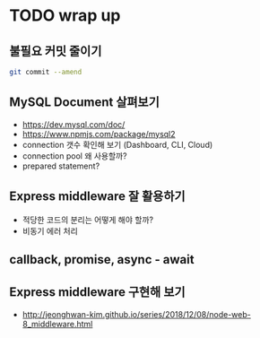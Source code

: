 # TODO wrap up

## 불필요 커밋 줄이기

```bash
git commit --amend
```

## MySQL Document 살펴보기

- https://dev.mysql.com/doc/
- https://www.npmjs.com/package/mysql2
- connection 갯수 확인해 보기 (Dashboard, CLI, Cloud)
- connection pool 왜 사용할까?
- prepared statement?

## Express middleware 잘 활용하기

- 적당한 코드의 분리는 어떻게 해야 할까?
- 비동기 에러 처리

## callback, promise, async - await

## Express middleware 구현해 보기

- http://jeonghwan-kim.github.io/series/2018/12/08/node-web-8_middleware.html